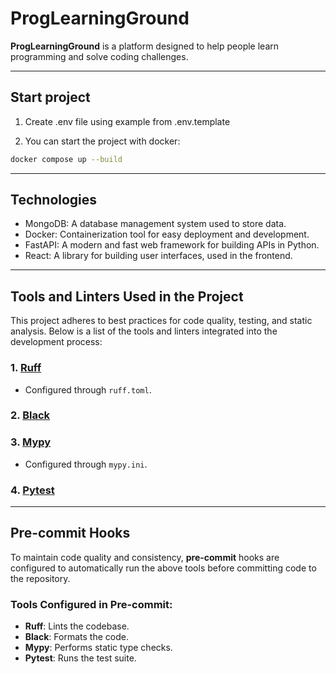 # ProgLearningGround

**ProgLearningGround** is a platform designed to help people learn programming and solve coding challenges.

---

## Start project

1. Create .env file using example from .env.template

2. You can start the project with docker:

```bash
docker compose up --build
```

---

## Technologies

- MongoDB: A database management system used to store data.
- Docker: Containerization tool for easy deployment and development.
- FastAPI: A modern and fast web framework for building APIs in Python.
- React: A library for building user interfaces, used in the frontend.

---

## Tools and Linters Used in the Project

This project adheres to best practices for code quality, testing, and static analysis. Below is a list of the tools and
linters integrated into the development process:

### 1. **[Ruff](https://github.com/astral-sh/ruff)**

- Configured through `ruff.toml`.

### 2. **[Black](https://github.com/psf/black)**

### 3. **[Mypy](https://github.com/python/mypy)**

- Configured through `mypy.ini`.

### 4. **[Pytest](https://docs.pytest.org/)**

---

## Pre-commit Hooks

To maintain code quality and consistency, **pre-commit** hooks are configured to automatically run the above tools
before committing code to the repository.

### Tools Configured in Pre-commit:

- **Ruff**: Lints the codebase.
- **Black**: Formats the code.
- **Mypy**: Performs static type checks.
- **Pytest**: Runs the test suite.
